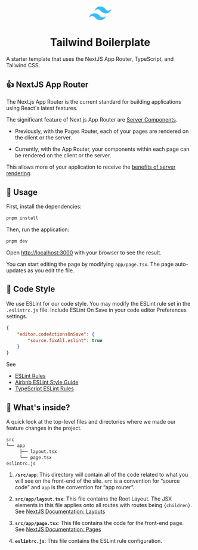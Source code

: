 <p align="center">
  <a href="https://github.com/renchris/panda-boilerplate">
    <img alt="Tailwind Logo" src="public/tailwind.png" width="60" />
  </a>
</p>
<h1 align="center">
  Tailwind Boilerplate
</h1>

A starter template that uses the NextJS App Router, TypeScript, and Tailwind CSS.

## 👍 NextJS App Router

The Next.js App Router is the current standard for building applications using React's latest features.

The significant feature of Next.js App Router are [Server Components](https://nextjs.org/docs/app/building-your-application/rendering/server-components).

- Previously, with the Pages Router, each of your pages are rendered on the client or the server.

- Currently, with the App Router, your components within each page can be rendered on the client or the server.

This allows more of your application to receive the [benefits of server rendering](https://nextjs.org/docs/app/building-your-application/rendering/server-components#benefits-of-server-rendering).

## 🚀 Usage

First, install the dependencies:

```bash
pnpm install
```

Then, run the application:

```bash
pnpm dev
```

Open [http://localhost:3000](http://localhost:3000) with your browser to see the result.

You can start editing the page by modifying `app/page.tsx`. The page auto-updates as you edit the file.

## 🎨 Code Style

We use ESLint for our code style. You may modify the ESLint rule set in the `.eslintrc.js` file. Include ESLint On Save in your code editor Preferences settings.

```JSON
{
    "editor.codeActionsOnSave": {
        "source.fixAll.eslint": true
    }
}
```

See
- [ESLint Rules](https://eslint.org/docs/latest/rules/)
- [Airbnb ESLint Style Guide](https://github.com/airbnb/javascript)
- [TypeScript ESLint Rules](https://typescript-eslint.io/rules/)


## 🧐 What's inside?

A quick look at the top-level files and directories where we made our feature changes in the project.

    src
    └── app
         ├── layout.tsx
         └── page.tsx
    eslintrc.js

1. **`/src/app`**: This directory will contain all of the code related to what you will see on the front-end of the site. `src` is a convention for “source code” and `app` is the convention for “app router”.

1. **`src/app/layout.tsx`**: This file contains the Root Layout. The JSX elements in this file applies onto all routes with routes being `{children}`. See [NextJS Documentation: Layouts](https://nextjs.org/docs/app/building-your-application/routing/pages-and-layouts#layouts)

1. **`src/app/page.tsx`**: This file contains the code for the front-end page. See [NextJS Documentation: Pages](https://nextjs.org/docs/app/building-your-application/routing/pages-and-layouts#pages)

1. **`eslintrc.js`**: This file contains the ESLint rule configuration.